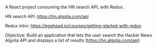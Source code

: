 A React project consuming the HN search API, with Redux.


HN search API: https://hn.algolia.com/api

Redux intro: https://egghead.io/courses/getting-started-with-redux

Objective:
Build an application that lets the user search the Hacker News Algolia API and displays a list of results (https://hn.algolia.com/api)
